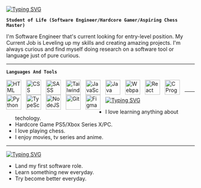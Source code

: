<a href="https://git.io/typing-svg"><img src="https://readme-typing-svg.demolab.com?font=Fira+Code&weight=700&pause=1000&color=72F71C&background=1945FF00&random=true&width=435&lines=Hey+there%2C+I'm+Billy+English+%E2%9C%8C%F0%9F%8F%BE" alt="Typing SVG" /></a>

**`Student of Life (Software Engineer/Hardcore Gamer/Aspiring Chess Master)`**

I'm Software Engineer that's current looking for entry-level position. My Current Job is Leveling up my skills and creating amazing projects. I'm always curious and find myself doing research on a software tool or language just of pure curious.

---

**`Languages And Tools`**

<img align="left" width="40" style="padding-right:10px;" src="https://cdn.jsdelivr.net/gh/devicons/devicon@latest/icons/html5/html5-original.svg" alt="HTML" />
<img align="left" width="40" style="padding-right:10px;" src="https://cdn.jsdelivr.net/gh/devicons/devicon@latest/icons/css3/css3-original.svg" alt="CSS" />
<img align="left" width="40" style="padding-right:10px;" src="https://cdn.jsdelivr.net/gh/devicons/devicon@latest/icons/sass/sass-original.svg" alt="SASS" />
<img align="left" width="40" style="padding-right:10px;" src="https://cdn.jsdelivr.net/gh/devicons/devicon@latest/icons/tailwindcss/tailwindcss-original-wordmark.svg" alt="Tailwind CSS" />
<img align="left" width="40" style="padding-right:10px;" src="https://cdn.jsdelivr.net/gh/devicons/devicon@latest/icons/javascript/javascript-original.svg" alt="JavaScript" />
<img align="left" width="40" style="padding-right:10px;" src="https://cdn.jsdelivr.net/gh/devicons/devicon@latest/icons/java/java-original.svg" alt="Java" />
<img align="left" width="40" style="padding-right:10px;" src="https://cdn.jsdelivr.net/gh/devicons/devicon@latest/icons/webpack/webpack-original.svg" alt="Webpack" />
<img align="left" width="40" style="padding-right:10px;" src="https://cdn.jsdelivr.net/gh/devicons/devicon@latest/icons/react/react-original.svg" alt="React" />
<img align="left" width="40" style="padding-right:10px;" src="https://cdn.jsdelivr.net/gh/devicons/devicon@latest/icons/c/c-original.svg" alt="C Programming" />
<img align="left" width="40" style="padding-right:10px;" src="https://cdn.jsdelivr.net/gh/devicons/devicon@latest/icons/python/python-original.svg" alt="Python"  />
<img align="left" width="40" style="padding-right:10px;" src="https://cdn.jsdelivr.net/gh/devicons/devicon@latest/icons/typescript/typescript-original.svg" alt="TypeScript" />
<img align="left" width="40" style="padding-right:10px;" src="https://cdn.jsdelivr.net/gh/devicons/devicon@latest/icons/nodejs/nodejs-original-wordmark.svg" alt="NodeJS" />
<img align="left" width="40" style="padding-right:10px;" src="https://cdn.jsdelivr.net/gh/devicons/devicon@latest/icons/git/git-original-wordmark.svg" alt="Git" />
<img align="left" width="40" style="padding-right:10px;" src="https://cdn.jsdelivr.net/gh/devicons/devicon@latest/icons/figma/figma-original.svg" alt="Figma" />


<br />

---

<a href="https://git.io/typing-svg"><img src="https://readme-typing-svg.demolab.com?font=Fira+Code&weight=700&pause=1000&color=72F71C&background=1945FF00&random=true&width=435&lines=About+Me+Intro+!!!" alt="Typing SVG" /></a>

* I love learning anything about techology.
* Hardcore Game PS5/Xbox Series X/PC.
* I love playing chess.
* I enjoy movies, tv series and anime.

---

<a href="https://git.io/typing-svg"><img src="https://readme-typing-svg.demolab.com?font=Fira+Code&weight=700&pause=1000&color=72F71C&width=435&lines=Goals+For+2025+!!" alt="Typing SVG" /></a>

* Land my first software role.
* Learn something new everyday.
* Try become better everyday.